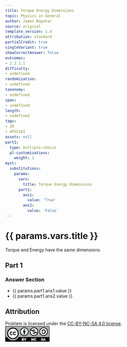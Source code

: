 ```yaml
---
title: Torque Energy Dimensions
topic: Physics in General
author: James Ropotar
source: original
template_version: 1.4
attribution: standard
partialCredit: true
singleVariant: true
showCorrectAnswer: false
outcomes:
- 2.2.1.1
difficulty:
- undefined
randomization:
- undefined
taxonomy:
- undefined
span:
- undefined
length:
- undefined
tags:
- JR
- APSC181
assets: null
part1:
  type: multiple-choice
  pl-customizations:
    weight: 1
myst:
  substitutions:
    params:
      vars:
        title: Torque Energy Dimensions
      part1:
        ans1:
          value: 'True'
        ans2:
          value: 'False'
---
```

# {{ params.vars.title }}
Torque and Energy have the same dimensions.

## Part 1

### Answer Section

- {{ params.part1.ans1.value }}
- {{ params.part1.ans2.value }}

## Attribution

Problem is licensed under the [CC-BY-NC-SA 4.0 license](https://creativecommons.org/licenses/by-nc-sa/4.0/).<br> ![The Creative Commons 4.0 license requiring attribution-BY, non-commercial-NC, and share-alike-SA license.](https://raw.githubusercontent.com/firasm/bits/master/by-nc-sa.png)